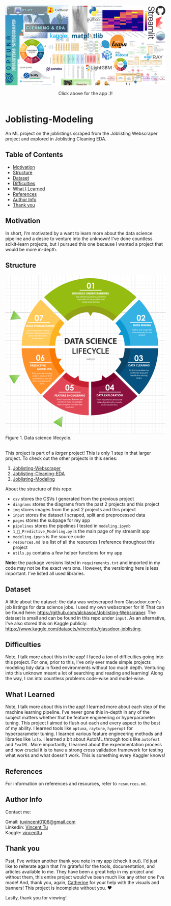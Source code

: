 [<img src="https://github.com/alckasoc/Joblisting-Modeling/blob/main/img/banner/banner.png?raw=true">](https://joblisting-modeling.streamlit.app/)
<figcaption style='text-align: center'>Click above for the app :)!</figcaption>
<br>

# Joblisting-Modeling 

An ML project on the joblistings scraped from the Joblisting Webscraper project and explored in Joblisting Cleaning EDA.

## Table of Contents

- [Motivation](https://github.com/alckasoc/Joblisting-Cleaning-EDA/blob/main/README.md#motivation)
- [Structure](https://github.com/alckasoc/Joblisting-Cleaning-EDA/blob/main/README.md#structure)
- [Dataset](https://github.com/alckasoc/Joblisting-Cleaning-EDA/blob/main/README.md#dataset)
- [Difficulties](https://github.com/alckasoc/Joblisting-Cleaning-EDA/blob/main/README.md#difficulties)
- [What I Learned](https://github.com/alckasoc/Joblisting-Cleaning-EDA/blob/main/README.md#what-i-learned)
- [References](https://github.com/alckasoc/Joblisting-Cleaning-EDA/blob/main/README.md#references)
- [Author Info](https://github.com/alckasoc/Joblisting-Cleaning-EDA/blob/main/README.md#author-info)
- [Thank you](https://github.com/alckasoc/Joblisting-Cleaning-EDA/blob/main/README.md#thank-you)
 
## Motivation

In short, I'm motivated by a want to learn more about the data science pipeline and a desire to venture into the unknown! I've done countless scikit-learn projects, but I pursued this one because I wanted a project that would be more in-depth.

## Structure

![](https://github.com/alckasoc/Joblisting-Modeling/blob/main/diagrams/pipeline_diagram.png?raw=true)\
Figure 1. Data science lifecycle. 
<br/><br/>

This project is part of a *larger* project! This is only 1 step in that larger project. To check out the other projects in this series:
1. [Joblisting-Webscraper](https://github.com/alckasoc/Joblisting-Webscraper)
2. [Joblisting-Cleaning-EDA](https://github.com/alckasoc/Joblisting-Cleaning-EDA)
3. [Joblisting-Modeling](https://github.com/alckasoc/Joblisting-Modeling)

About the structure of this repo:
* `csv` stores the CSVs I generated from the previous project
* `diagrams` stores the diagrams from the past 2 projects and this project
* `img` stores images from the past 2 projects and this project
* `input` stores the dataset I scraped, split and preprocessed data
* `pages` stores the subpage for my app
* `pipelines` stores the pipelines I tested in `modeling.ipynb`
* `1_🧠_Predictive_Modeling.py` is the main page of my streamlit app
* `modeling.ipynb` is the source code
* `resources.md` is a list of all the resources I reference throughout this project
* `utils.py` contains a few helper functions for my app

**Note**: the package versions listed in `requirements.txt` and imported in my code may not be the exact versions. However, the versioning here is less important. I've listed all used libraries.

## Dataset

A little about the dataset: the data was webscraped from Glassdoor.com's job listings for data science jobs. I used my own webscraper for it! That can be found here: https://github.com/alckasoc/Joblisting-Webscraper. The dataset is small and can be found in this repo under `input`. As an alternative, I've also stored this on Kaggle publicly: https://www.kaggle.com/datasets/vincenttu/glassdoor-joblisting.

## Difficulties

Note, I talk more about this in the app! I faced a *ton* of difficulties going into this project. For one, prior to this, I've only ever made simple projects modeling tidy data in fixed environments without too much depth. Venturing into this unknown meant a lot of searching and reading and learning! Along the way, I ran into countless problems code-wise and model-wise. 

## What I Learned

Note, I talk more about this in the app! I learned more about each step of the machine learning pipeline. I've never gone this in-depth in any of the subject matters whether that be feature engineering or hyperparameter tuning. This project I aimed to flush out each and every aspect to the best of my ability. I learned tools like `optuna`, `raytune`, `hyperopt` for hyperparameter tuning. I learned various feature engineering methods and libraries like `lofo`. I learned a bit about AutoML through tools like `autofeat` and `EvalML`. More importantly, I learned about the experimentation process and how crucial it is to have a strong cross validation framework for testing what works and what doesn't work. This is something every Kaggler knows!

## References

For information on references and resources, refer to `resources.md`.

## Author Info

Contact me:

Gmail: tuvincent0106@gmail.com\
Linkedin: [Vincent Tu](https://www.linkedin.com/in/vincent-tu-422b18208/)\
Kaggle: [vincenttu](https://www.kaggle.com/vincenttu)

## Thank you

Psst, I've written another thank you note in my app (check it out). I'd just like to reiterate again that I'm grateful for the tools, documentation, and articles available to me. They have been a great help in my project and without them, this entire project would've been much like any other one I've made! And, thank you, again, [Catherine](https://github.com/crasgaitis) for your help with the visuals and banners! This project is incomplete without you. ❤️

Lastly, thank you for viewing! 